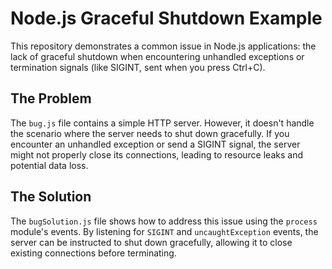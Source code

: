# Node.js Graceful Shutdown Example

This repository demonstrates a common issue in Node.js applications: the lack of graceful shutdown when encountering unhandled exceptions or termination signals (like SIGINT, sent when you press Ctrl+C).

## The Problem

The `bug.js` file contains a simple HTTP server.  However, it doesn't handle the scenario where the server needs to shut down gracefully.  If you encounter an unhandled exception or send a SIGINT signal, the server might not properly close its connections, leading to resource leaks and potential data loss.

## The Solution

The `bugSolution.js` file shows how to address this issue using the `process` module's events.  By listening for `SIGINT` and `uncaughtException` events, the server can be instructed to shut down gracefully, allowing it to close existing connections before terminating.